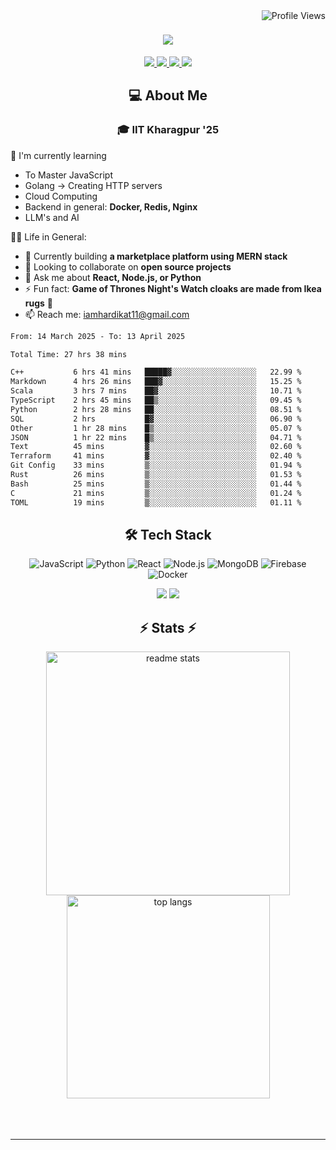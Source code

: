 <img align="right" src="https://komarev.com/ghpvc/?username=hs094&color=blue" alt="Profile Views" />

<h1 align="center">
  <img src="https://readme-typing-svg.herokuapp.com?font=Righteous&size=35&duration=4000&color=2AA889&center=true&vCenter=true&width=500&lines=Hi+There!+👋;I'm+Hardik+Soni+💻;" />
</h1>
<div align="center"> 
  <a href="mailto:iamhardikat11@gmail.com">
    <img src="https://img.shields.io/badge/Gmail-333333?style=for-the-badge&logo=gmail&logoColor=red" />
  </a>
  <a href="https://www.linkedin.com/in/hardik-soni-498271141/" target="_blank">
    <img src="https://img.shields.io/badge/LinkedIn-0077B5?style=for-the-badge&logo=linkedin&logoColor=white" target="_blank" />
  </a>
  <a href="https://hs094-portfolio.netlify.app/" target="_blank">
     <img src="https://img.shields.io/badge/Portfolio-FF5722?style=for-the-badge&logo=todoist&logoColor=white" target="_blank" /> 
  </a>
  <a href="https://www.instagram.com/hardik.s.094/" target="_blank"> 
    <img src="https://img.shields.io/badge/Instagram-E4405F?style=for-the-badge&logo=instagram&logoColor=white)" target="_blank" />
  </a>
</div>

<h2 align="center"> 💻 About Me</h2>
<h3 align="center">🎓 IIT Kharagpur '25</h3>

🌱 I'm currently learning
- To Master JavaScript
- Golang -> Creating HTTP servers
- Cloud Computing
- Backend in general: **Docker, Redis, Nginx**
- LLM's and AI

👍🏻 Life in General:
- 🔭 Currently building **a marketplace platform using MERN stack**
- 👯 Looking to collaborate on **open source projects**
- 💬 Ask me about **React, Node.js, or Python**
- ⚡ Fun fact: **Game of Thrones Night's Watch cloaks are made from Ikea rugs** 🧥
- 📫 Reach me: [iamhardikat11@gmail.com](mailto:iamhardikat11@gmail.com)

<!--START_SECTION:waka-->

```txt
From: 14 March 2025 - To: 13 April 2025

Total Time: 27 hrs 38 mins

C++           6 hrs 41 mins   █████▓░░░░░░░░░░░░░░░░░░░   22.99 %
Markdown      4 hrs 26 mins   ███▓░░░░░░░░░░░░░░░░░░░░░   15.25 %
Scala         3 hrs 7 mins    ██▓░░░░░░░░░░░░░░░░░░░░░░   10.71 %
TypeScript    2 hrs 45 mins   ██▒░░░░░░░░░░░░░░░░░░░░░░   09.45 %
Python        2 hrs 28 mins   ██░░░░░░░░░░░░░░░░░░░░░░░   08.51 %
SQL           2 hrs           █▓░░░░░░░░░░░░░░░░░░░░░░░   06.90 %
Other         1 hr 28 mins    █▒░░░░░░░░░░░░░░░░░░░░░░░   05.07 %
JSON          1 hr 22 mins    █▒░░░░░░░░░░░░░░░░░░░░░░░   04.71 %
Text          45 mins         ▓░░░░░░░░░░░░░░░░░░░░░░░░   02.60 %
Terraform     41 mins         ▓░░░░░░░░░░░░░░░░░░░░░░░░   02.40 %
Git Config    33 mins         ▒░░░░░░░░░░░░░░░░░░░░░░░░   01.94 %
Rust          26 mins         ▒░░░░░░░░░░░░░░░░░░░░░░░░   01.53 %
Bash          25 mins         ▒░░░░░░░░░░░░░░░░░░░░░░░░   01.44 %
C             21 mins         ▒░░░░░░░░░░░░░░░░░░░░░░░░   01.24 %
TOML          19 mins         ▒░░░░░░░░░░░░░░░░░░░░░░░░   01.11 %
```

<!--END_SECTION:waka-->

<h2 align="center">🛠 Tech Stack</h2> 

<div align="center">
  
  ![JavaScript](https://img.shields.io/badge/-JavaScript-F7DF1E?style=flat-square&logo=javascript&logoColor=black)
  ![Python](https://img.shields.io/badge/-Python-3776AB?style=flat-square&logo=python&logoColor=white)
  ![React](https://img.shields.io/badge/-React-61DAFB?style=flat-square&logo=react&logoColor=black)
  ![Node.js](https://img.shields.io/badge/-Node.js-339933?style=flat-square&logo=node.js&logoColor=white)
  ![MongoDB](https://img.shields.io/badge/-MongoDB-47A248?style=flat-square&logo=mongodb&logoColor=white)
  ![Firebase](https://img.shields.io/badge/-Firebase-FFCA28?style=flat-square&logo=firebase&logoColor=black)
  ![Docker](https://img.shields.io/badge/-Docker-2496ED?style=flat-square&logo=docker&logoColor=white)
  
  <img src="https://skillicons.dev/icons?i=react,bootstrap,mui,html,css,vscode,github,figma,tailwind,git,r" />
  <img src="https://skillicons.dev/icons?i=nodejs,python,javascript,typescript,express,firebase,mongodb,c,java,nextjs,mysql,flask" /><br>
</div>

<h2 align="center">⚡ Stats ⚡</h2>

<div align="center">
  <img width=390 src="https://github-readme-stats-salesp07.vercel.app/api?username=hs094&count_private=true&show_icons=true&theme=react&rank_icon=github&border_radius=10" alt="readme stats" />
  <br/>
  <img width=325 align="center" src="https://github-readme-stats-salesp07.vercel.app/api/top-langs/?username=hs094&hide=HTML&langs_count=8&layout=compact&theme=react&border_radius=10&size_weight=0.5&count_weight=0.5&exclude_repo=github-readme-stats" alt="top langs" />
</div>
<br>
<br/><br/>
<hr/>
<br/>
